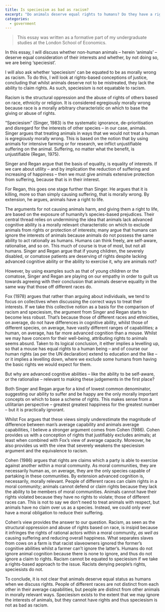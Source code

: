 ```yaml
---
title: Is speciesism as bad as racism?
excerpt: "Do animals deserve equal rights to humans? Do they have a right to life, or do we simply have a duty to not do them harm?"
categories:
  - government
---
```


> This essay was written as a formative part of my undergraduate studies at the London School of Economics.

In this essay, I will discuss whether non-human animals &#8211; herein ‘animals’ &#8211; deserve equal consideration of their interests and whether, by not doing so, we are being ‘speciesist’. 

I will also ask whether ‘speciesism’ can be equated to be as morally wrong as racism. To do this, I will look at rights-based conceptions of justice, concluding that whilst animals deserve not to be mistreated, they lack the ability to claim rights. As such, speciesism is not equatable to racism.

Racism is the structural oppression and the abuse of rights of others based on race, ethnicity or religion. It is considered egregiously morally wrong because race is a morally arbitrary characteristic on which to base the giving or abuse of rights.

“Speciesism” (Singer, 1983) is the systematic ignorance, de-prioritisation and disregard for the interests of other species &#8211; in our case, animals. Singer argues that treating animals in ways that we would not treat a human is egregiously morally wrong. This is based on the notion that by using animals for intensive farming or for research, we inflict unjustifiable suffering on the animal. Suffering, no matter what the benefit, is unjustifiable (Regan, 1975).

Singer and Regan argue that the basis of equality, is equality of interests. If we care about utility &#8211; and by implication the reduction of suffering and increasing of happiness &#8211; then we must give animals extensive protection from suffering, because that is in their interest.

For Regan, this goes one stage further than Singer. He argues that it is killing, more so than simply causing suffering, that is morally wrong. By extension, he argues, animals have a right to life.

The arguments for not causing animals harm, and giving them a right to life, are based on the exposure of humanity’s species-based prejudices. Their central thread relies on undermining the idea that animals lack advanced cognitive ability is a morally relevant characteristic on which to exclude animals from rights or protection of interests; many argue that humans can ignore the interests of animals because animals do not possess the same ability to act rationally as humans. Humans can think freely, are self-aware, rationalise, and so on. This much of course is true of most, but not all humans. Singer and Regan argue that if young children, the severely disabled, or comatose patients are deserving of rights despite lacking advanced cognitive ability or the ability to exercise it, why are animals not?

However, by using examples such as that of young children or the comatose, Singer and Regan are playing on our empathy in order to guilt us towards agreeing with their conclusion that animals deserve equality in the same way that those off different races do.

Fox (1978) argues that rather than arguing about individuals, we tend to focus on collectives when discussing the correct ways to treat their interests. If we take this collective notion as a basis for the comparison of racism and speciesism, the argument from Singer and Regan starts to become less robust. That’s because those of different races and ethnicities, on average, do not have differences in cognitive ability, whilst those of different species, on average, have vastly different ranges of capabilities; a human, on average, has far more advanced cognition than a mouse. Whilst we may have concern for their well-being, attributing rights to animals seems absurd. Taken to its logical conclusion, it either implies a levelling up, so that a mouse has equal rights to a human being &#8211; and of course our human rights (as per the UN declaration) extend to education and the like &#8211; or it implies a levelling down, where we exclude some humans from having the basic rights we would expect for them.

But why are advanced cognitive abilities &#8211; like the ability to be self-aware, or the rationalise &#8211; relevant to making these judgements in the first place?

Both Singer and Regan argue for a kind of lowest common denominator, suggesting our ability to suffer and be happy are the only morally important concepts on which to base a scheme of rights. This makes sense from a utilitarian perspective &#8211; greatest greatest happiness for the greatest number &#8211; but it is practically ignorant.

Whilst Fox argues that these views simply underestimate the magnitude of difference between man&#8217;s average capability and animals average capabilities, I believe a stronger argument comes from Cohen (1986). Cohen provides us with a conception of rights that justifiably excludes animals; at least when combined with Fox&#8217;s view of average capacity. Moreover, he also provides us with the view that severely weakens the speciesism argument and the equivalence to racism.

Cohen (1986) argues that rights are claims which a party is able to exercise against another within a moral community. As moral communities, they are necessarily human as, on average, they are the only species capable of partaking in these communities. By extension advanced cognition is, necessarily, morally relevant. People of different races can claim rights in a moral community; animals cannot defend or claim rights because they lack the ability to be members of moral communities. Animals cannot have their rights violated because they have no rights to violate; those of different races can. This is not to say we don&#8217;t need to treat animals with respect, but animals have no claim over us as a species. Instead, we could only ever have a moral obligation to reduce their suffering.

Cohen’s view provides the answer to our question. Racism, as seen as the structural oppression and abuse of rights based on race, is insipid because it infringes the rights of rational actors within a moral community, *as well as* causing suffering and reducing overall happiness. What separates slaves from cows on a farm is that racist slaveowners ignored the former&#8217;s cognitive abilities whilst a farmer can&#8217;t ignore the latter&#8217;s. Humans do not ignore animal cognition because there is none to ignore, and thus do not ignore a claim to rights. Racism cannot be equated to speciesism if we take a rights-based approach to the issue. Racists denying people’s rights, speciesists do not.

To conclude, it is not clear that animals deserve equal status as humans when we discuss rights. People of different races are not distinct from each other in their average capabilities, but people are distinct from other animals in morally relevant ways. Speciesism exists to the extent that we may ignore the interests of animals, but they cannot have rights and thus speciesism is not as bad as racism.